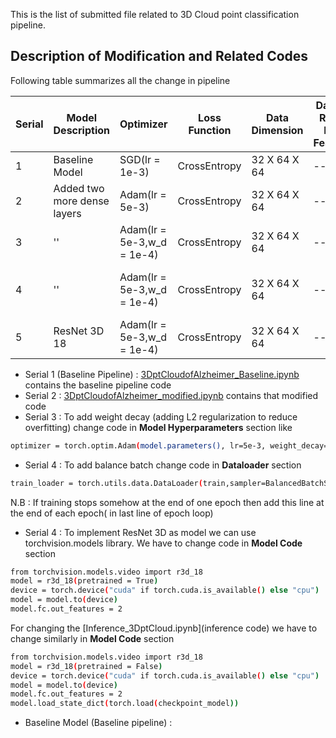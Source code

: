 This is the list of submitted file related to 3D Cloud point classification pipeline.

## Description of Modification and Related Codes

Following table summarizes all the change in pipeline

| Serial | Model Description | Optimizer | Loss Function | Data Dimension | Dataset Relatd New Features | Other new features |
| --- | --- | --- | --- | --- | --- | --- |
| 1 | Baseline Model | SGD(lr = 1e-3) | CrossEntropy | 32 X 64 X 64 | -- | -- |
| 2 | Added two more dense layers | Adam(lr = 5e-3) | CrossEntropy | 32 X 64 X 64 | -- | -- |
| 3 | '' | Adam(lr = 5e-3,w_d = 1e-4) | CrossEntropy | 32 X 64 X 64 | -- | -- |
| 4 | '' | Adam(lr = 5e-3,w_d = 1e-4) | CrossEntropy | 32 X 64 X 64 | -- | Adding Balance Batch in training |
| 5 | ResNet 3D 18 | Adam(lr = 5e-3,w_d = 1e-4) | CrossEntropy | 32 X 64 X 64 | -- | -- |


- Serial 1  (Baseline Pipeline) : [3DptCloudofAlzheimer_Baseline.ipynb](3DptCloudofAlzheimer_Baseline.ipynb) contains the baseline pipeline code
- Serial 2 : [3DptCloudofAlzheimer_modified.ipynb](3DptCloudofAlzheimer_modified.ipynb) contains that modified code
- Serial 3 : To add weight decay (adding L2 regularization to reduce overfitting) change code in **Model Hyperparameters** section like 
```bash
optimizer = torch.optim.Adam(model.parameters(), lr=5e-3, weight_decay=1e-4)
```
- Serial 4 : To add balance batch change code in **Dataloader** section 
```bash
train_loader = torch.utils.data.DataLoader(train,sampler=BalancedBatchSampler(train), batch_size = batch_size, num_workers=4)
```

N.B : If training stops somehow at the end of one epoch then add this line at the end of each epoch( in last line of epoch loop)
- Serial 4 : To implement ResNet 3D as model we can use torchvision.models library. We have to change code in **Model Code** section
```bash
from torchvision.models.video import r3d_18
model = r3d_18(pretrained = True)
device = torch.device("cuda" if torch.cuda.is_available() else "cpu")
model = model.to(device)
model.fc.out_features = 2
```
For changing the [Inference_3DptCloud.ipynb](inference code) we have to change similarly in **Model Code** section

```bash
from torchvision.models.video import r3d_18
model = r3d_18(pretrained = False)
device = torch.device("cuda" if torch.cuda.is_available() else "cpu")
model = model.to(device)
model.fc.out_features = 2
model.load_state_dict(torch.load(checkpoint_model))
```




- Baseline Model (Baseline pipeline) : 



